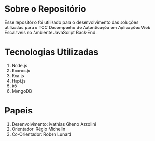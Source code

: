 # Sobre o Repositório

Esse repositório foi utilizado para o desenvolvimento das soluções utilizadas para o TCC Desempenho de Autenticaçõa em Aplicações Web Escaláveis no Ambiente JavaScript Back-End.

# Tecnologias Utilizadas

1) Node.js
2) Expres.js
3) Koa.js
4) Hapi.js
5) k6
6) MongoDB

# Papeis

1) Desenvolvimento: Mathias Gheno Azzolini
2) Orientador: Régio Michelin
3) Co-Orientador: Roben Lunard

